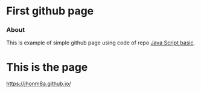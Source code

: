 # First github page
### About
This is example of simple github page using code of repo [Java Script basic](https://github.com/jhonM8a/JavaScriptBasic).

# This is the page
https://jhonm8a.github.io/
